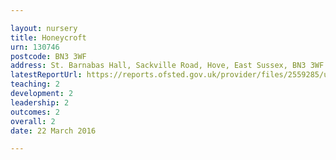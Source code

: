 ```yaml
---

layout: nursery
title: Honeycroft
urn: 130746
postcode: BN3 3WF
address: St. Barnabas Hall, Sackville Road, Hove, East Sussex, BN3 3WF
latestReportUrl: https://reports.ofsted.gov.uk/provider/files/2559285/urn/130746.pdf
teaching: 2
development: 2
leadership: 2
outcomes: 2
overall: 2
date: 22 March 2016

---
```

